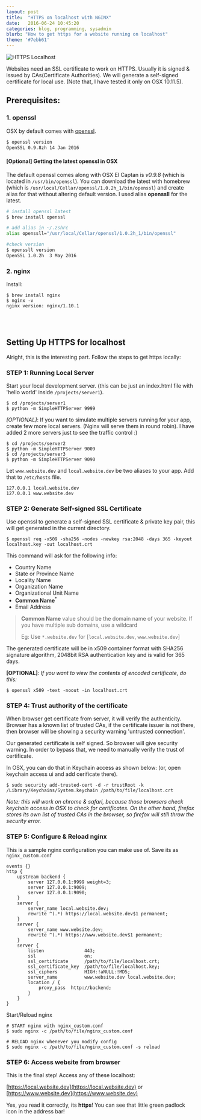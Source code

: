 ```yaml
---
layout: post
title:  "HTTPS on localhost with NGINX"
date:   2016-06-24 10:45:20
categories: blog, programming, sysadmin
blurb: "How to get https for a website running on localhost"
theme: '#7ebb61'
---
```


<img src="/assets/img/posts/https_localhost.jpg" alt="HTTPS Localhost">

Websites need an SSL certificate to work on HTTPS. Usually it is signed & issued by CAs(Certificate Authorities). We will generate a self-signed certificate for local use. (Note that, I have tested it only on OSX 10.11.5).

## Prerequisites:

### 1. openssl
OSX by default comes with [openssl](https://www.openssl.org/).

```zsh
$ openssl version
OpenSSL 0.9.8zh 14 Jan 2016
```

#### [Optional] Getting the latest openssl in OSX

The default openssl comes along with OSX El Captan is *v0.9.8* (which is located in `/usr/bin/openssl`). You can download the latest with homebrew (which is `/usr/local/Cellar/openssl/1.0.2h_1/bin/openssl`) and create alias for that without altering default version. I used alias **openssll** for the latest.

```zsh
# install openssl latest
$ brew install openssl

# add alias in ~/.zshrc
alias openssll="/usr/local/Cellar/openssl/1.0.2h_1/bin/openssl"

#check version
$ openssll version
OpenSSL 1.0.2h  3 May 2016
```

### 2. nginx

Install:

```shell
$ brew install nginx
$ nginx -v
nginx version: nginx/1.10.1
```

<br><br>

## Setting Up HTTPS for localhost

Alright, this is the interesting part. Follow the steps to get https locally:

### STEP 1: Running Local Server

Start your local development server. (this can be just an index.html file with 'hello world' inside `/projects/server1`).

```shell
$ cd /projects/server1
$ python -m SimpleHTTPServer 9999
```

*[OPTIONAL]*: If you want to simulate multiple servers running for your app, create few more local servers. (Nginx will serve them in round robin). I have added 2 more servers just to see the traffic control :)

```shell
$ cd /projects/server2
$ python -m SimpleHTTPServer 9009
$ cd /projects/server3
$ python -m SimpleHTTPServer 9090
```

Let `www.website.dev` and `local.website.dev` be two aliases to your app. Add that to `/etc/hosts` file.

```config
127.0.0.1 local.website.dev
127.0.0.1 www.website.dev
```

### STEP 2: Generate Self-signed SSL Certificate

Use openssl to generate a self-signed SSL certificate & private key pair, this will get generated in the current directory.

```shell
$ openssl req -x509 -sha256 -nodes -newkey rsa:2048 -days 365 -keyout localhost.key -out localhost.crt
```

This command will ask for the following info:

- Country Name
- State or Province Name
- Locality Name
- Organization Name
- Organizational Unit Name
- **Common Name**<sup>*</sup>
- Email Address

> **Common Name** value should be the domain name of your website.
> If you have multiple sub domains, use a wildcard
>
> Eg: Use `*.website.dev` for [`local.website.dev`, `www.website.dev`]


The generated certificate will be in x509 container format with SHA256 signature algorithm, 2048bit RSA authentication key and is valid for 365 days.

 **[OPTIONAL]**: *If you want to view the contents of encoded certificate, do this:*

```shell
$ openssl x509 -text -noout -in localhost.crt
```

### STEP 4: Trust authority of the certificate

When browser get certificate from server, it will verify the authenticity. Browser has a known list of trusted CAs, if the certificate issuer is not there, then browser will be showing a security warning 'untrusted connection'.

Our generated certificate is self signed. So browser will give security warning. In order to bypass that, we need to manually verify the trust of certificate.

In OSX, you can do that in Keychain access as shown below: (or, open keychain access ui and add cerificate there).

```shell
$ sudo security add-trusted-cert -d -r trustRoot -k /Library/Keychains/System.keychain /path/to/file/localhost.crt
```

*Note: this will work on chrome & safari, because those browsers check keychain access in OSX to check for certificates. On the other hand, firefox stores its own list of trusted CAs in the browser, so firefox will still throw the security error.*

### STEP 5: Configure &amp; Reload nginx

This is a sample nginx configuration you can make use of. Save its as `nginx_custom.conf`

```nginx
events {}
http {
    upstream backend {
        server 127.0.0.1:9999 weight=3;
        server 127.0.0.1:9009;
        server 127.0.0.1:9090;
    }
    server {
        server_name local.website.dev;
        rewrite ^(.*) https://local.website.dev$1 permanent;
    }
    server {
        server_name www.website.dev;
        rewrite ^(.*) https://www.website.dev$1 permanent;
    }
    server {
        listen               443;
        ssl                  on;
        ssl_certificate      /path/to/file/localhost.crt;
        ssl_certificate_key  /path/to/file/localhost.key;
        ssl_ciphers          HIGH:!aNULL:!MD5;
        server_name          www.website.dev local.website.dev;
        location / {
            proxy_pass  http://backend;
        }
    }
}
```


Start/Reload nginx

```shell
# START nginx with nginx_custom.conf
$ sudo nginx -c /path/to/file/nginx_custom.conf

# RELOAD nginx whenever you modify config
$ sudo nginx -c /path/to/file/nginx_custom.conf -s reload
```


### STEP 6: Access website from browser
This is the final step! Access any of these localhost:

[https://local.website.dev](https://local.website.dev) or [https://www.website.dev](https://www.website.dev)

Yes, you read it correctly, its **https**! You can see that little green padlock icon <i class="fa fa-lock" style="color: #94C867"></i> in the address bar!

